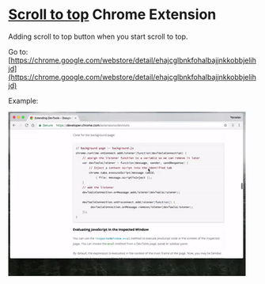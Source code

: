 # [Scroll to top](https://chrome.google.com/webstore/detail/ehajcglbnkfohalbajjnkkobbjelihjd) Chrome Extension

Adding scroll to top button when you start scroll to top.

Go to: [https://chrome.google.com/webstore/detail/ehajcglbnkfohalbajjnkkobbjelihjd](https://chrome.google.com/webstore/detail/ehajcglbnkfohalbajjnkkobbjelihjd)

Example:

![alt tag](https://raw.githubusercontent.com/peteychuk/scroll-to-top-chrome-extension/master/demo.gif)
